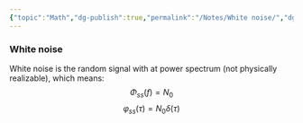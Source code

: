 ```yaml
---
{"topic":"Math","dg-publish":true,"permalink":"/Notes/White noise/","dgPassFrontmatter":true,"noteIcon":""}
---
```


### White noise
White noise is the random signal with 
at power spectrum (not physically realizable), which means:
$$\Phi_{ss} (f) = N_0$$
$$\varphi _{ss}(\tau) = N_0 \delta (\tau)$$
